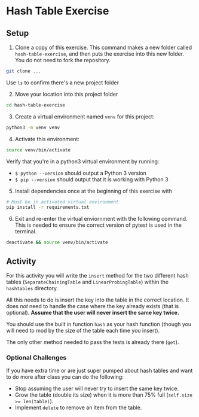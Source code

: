 # Hash Table Exercise #

## Setup ##

1. Clone a copy of this exercise. This command makes a new folder called `hash-table-exercise`, and then puts the exercise into this new folder. You do not need to fork the repository.

```bash
git clone ...
```

Use `ls` to confirm there's a new project folder

2. Move your location into this project folder

```bash
cd hash-table-exercise
```

3. Create a virtual environment named `venv` for this project:

```bash
python3 -m venv venv
```

4. Activate this environment:

```bash
source venv/bin/activate
```

Verify that you're in a python3 virtual environment by running:

- `$ python --version` should output a Python 3 version
- `$ pip --version` should output that it is working with Python 3

5. Install dependencies once at the beginning of this exercise with

```bash
# Must be in activated virtual environment
pip install -r requirements.txt
```

6. Exit and re-enter the virtual enviornment with the following command. This is needed to ensure the correct version of pytest is used in the terminal.

```bash
deactivate && source venv/bin/activate
```

## Activity ##

For this activity you will write the `insert` method for the two different hash tables (`SeparateChainingTable` and `LinearProbingTable`) within the `hashtables` directory.

All this needs to do is insert the key into the table in the correct location.  It does _not_ need to handle the case where the key already exists (that is optional).  **Assume that the user will never insert the same key twice.**

You should use the built in function `hash` as your hash function (though you will need to mod by the size of the table each time you insert).

The only other method needed to pass the tests is already there (`get`).

### Optional Challenges ###

If you have extra time or are just super pumped about hash tables and want to do more after class you can do the following:

* Stop assuming the user will never try to insert the same key twice.
* Grow the table (double its size) when it is more than 75% full (`self.size >= len(table)`).
* Implement `delete` to remove an item from the table.
